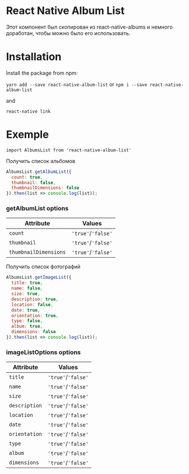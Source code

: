 # React Native Album List

Этот компонент был скопирован из react-native-albums и немного доработан, чтобы можно было его использовать.

# Installation

Install the package from npm:

`yarn add --save react-native-album-list` or `npm i --save react-native-album-list`

and

`react-native link`

# Exemple

`import AlbumsList from 'react-native-album-list'`

Получить список альбомов

```js
AlbumsList.getAlbumList({
  count: true,
  thumbnail: false,
  thumbnailDimensions: false
}).then(list => console.log(list));
```

### getAlbumList options

| Attribute             | Values             |
| --------------------- | ------------------ |
| `count`               | `'true'`/`'false'` |
| `thumbnail`           | `'true'`/`'false'` |
| `thumbnailDimensions` | `'true'`/`'false'` |

Получить список фотографий

```js
AlbumsList.getImageList({
  title: true,
  name: false,
  size: true,
  description: true,
  location: false,
  date: true,
  orientation: true,
  type: false,
  album: true,
  dimensions: false
}).then(list => console.log(list));
```

### imageListOptions options

| Attribute     | Values             |
| ------------- | ------------------ |
| `title`       | `'true'`/`'false'` |
| `name`        | `'true'`/`'false'` |
| `size`        | `'true'`/`'false'` |
| `description` | `'true'`/`'false'` |
| `location`    | `'true'`/`'false'` |
| `date`        | `'true'`/`'false'` |
| `orientation` | `'true'`/`'false'` |
| `type`        | `'true'`/`'false'` |
| `album`       | `'true'`/`'false'` |
| `dimensions`  | `'true'`/`'false'` |
